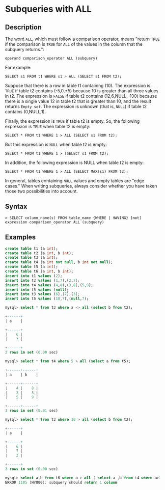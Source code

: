 # **Subqueries with ALL**

## **Description**

The word `ALL`, which must follow a comparison operator, means "return `TRUE` if the comparison is `TRUE` for `ALL` of the values in the column that the subquery returns.":

```
operand comparison_operator ALL (subquery)
```

For example:

```
SELECT s1 FROM t1 WHERE s1 > ALL (SELECT s1 FROM t2);
```

Suppose that there is a row in table t1 containing (10). The expression is `TRUE` if table t2 contains (-5,0,+5) because 10 is greater than all three values in t2. The expression is `FALSE` if table t2 contains (12,6,NULL,-100) because there is a single value 12 in table t2 that is greater than 10, and the result returns `Empty set`. The expression is unknown (that is, `NULL`) if table t2 contains (0,NULL,1).

Finally, the expression is `TRUE` if table t2 is empty. So, the following expression is `TRUE` when table t2 is empty:

```
SELECT * FROM t1 WHERE 1 > ALL (SELECT s1 FROM t2);
```

But this expression is `NULL` when table t2 is empty:

```
SELECT * FROM t1 WHERE 1 > (SELECT s1 FROM t2);
```

In addition, the following expression is NULL when table t2 is empty:

```
SELECT * FROM t1 WHERE 1 > ALL (SELECT MAX(s1) FROM t2);
```

In general, tables containing `NULL` values and empty tables are "edge cases." When writing subqueries, always consider whether you have taken those two possibilities into account.

## **Syntax**

```
> SELECT column_name(s) FROM table_name {WHERE | HAVING} [not] expression comparison_operator ALL (subquery)
```

## **Examples**

```sql
create table t1 (a int);
create table t2 (a int, b int);
create table t3 (a int);
create table t4 (a int not null, b int not null);
create table t5 (a int);
create table t6 (a int, b int);
insert into t1 values (2);
insert into t2 values (1,7),(2,7);
insert into t4 values (4,8),(3,8),(5,9);
insert into t5 values (null);
insert into t3 values (6),(7),(3);
insert into t6 values (10,7),(null,7);

mysql> select * from t3 where a <> all (select b from t2);

+------+
| a    |

+------+
|    6 |
|    3 |

+------+
2 rows in set (0.00 sec)

mysql> select * from t4 where 5 > all (select a from t5);

+------+------+
| a    | b    |

+------+------+
|    4 |    8 |
|    3 |    8 |
|    5 |    9 |

+------+------+
3 rows in set (0.01 sec)

mysql> select * from t3 where 10 > all (select b from t2);

+------+
| a    |

+------+
|    6 |
|    7 |
|    3 |

+------+
3 rows in set (0.00 sec)

mysql> select a,b from t6 where a > all ( select a ,b from t4 where a>3);
ERROR 1105 (HY000): subquery should return 1 column
```
